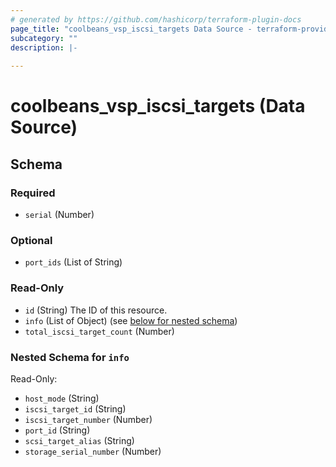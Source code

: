 ```yaml
---
# generated by https://github.com/hashicorp/terraform-plugin-docs
page_title: "coolbeans_vsp_iscsi_targets Data Source - terraform-provider-coolbeans"
subcategory: ""
description: |-
  
---
```


# coolbeans_vsp_iscsi_targets (Data Source)





<!-- schema generated by tfplugindocs -->
## Schema

### Required

- `serial` (Number)

### Optional

- `port_ids` (List of String)

### Read-Only

- `id` (String) The ID of this resource.
- `info` (List of Object) (see [below for nested schema](#nestedatt--info))
- `total_iscsi_target_count` (Number)

<a id="nestedatt--info"></a>
### Nested Schema for `info`

Read-Only:

- `host_mode` (String)
- `iscsi_target_id` (String)
- `iscsi_target_number` (Number)
- `port_id` (String)
- `scsi_target_alias` (String)
- `storage_serial_number` (Number)


